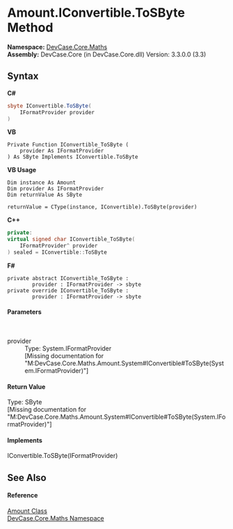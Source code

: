 # Amount.IConvertible.ToSByte Method 
 

**Namespace:**&nbsp;<a href="N_DevCase_Core_Maths">DevCase.Core.Maths</a><br />**Assembly:**&nbsp;DevCase.Core (in DevCase.Core.dll) Version: 3.3.0.0 (3.3)

## Syntax

**C#**<br />
``` C#
sbyte IConvertible.ToSByte(
	IFormatProvider provider
)
```

**VB**<br />
``` VB
Private Function IConvertible_ToSByte ( 
	provider As IFormatProvider
) As SByte Implements IConvertible.ToSByte
```

**VB Usage**<br />
``` VB Usage
Dim instance As Amount
Dim provider As IFormatProvider
Dim returnValue As SByte

returnValue = CType(instance, IConvertible).ToSByte(provider)
```

**C++**<br />
``` C++
private:
virtual signed char IConvertible_ToSByte(
	IFormatProvider^ provider
) sealed = IConvertible::ToSByte
```

**F#**<br />
``` F#
private abstract IConvertible_ToSByte : 
        provider : IFormatProvider -> sbyte 
private override IConvertible_ToSByte : 
        provider : IFormatProvider -> sbyte 
```


#### Parameters
&nbsp;<dl><dt>provider</dt><dd>Type: System.IFormatProvider<br />\[Missing <param name="provider"/> documentation for "M:DevCase.Core.Maths.Amount.System#IConvertible#ToSByte(System.IFormatProvider)"\]</dd></dl>

#### Return Value
Type: SByte<br />\[Missing <returns> documentation for "M:DevCase.Core.Maths.Amount.System#IConvertible#ToSByte(System.IFormatProvider)"\]

#### Implements
IConvertible.ToSByte(IFormatProvider)<br />

## See Also


#### Reference
<a href="T_DevCase_Core_Maths_Amount">Amount Class</a><br /><a href="N_DevCase_Core_Maths">DevCase.Core.Maths Namespace</a><br />